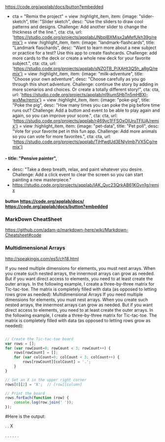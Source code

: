 ##
https://code.org/applab/docs/button?embedded
- cta = "Remix the project"
    = view :highlight_item, item: {image: "slider-sketch", title: "Slider sketch", desc: "Use the sliders to draw cool patterns and designs. Challenge: Add another slider to change the thickness of the line.", cta: cta, url: 'https://studio.code.org/projects/applab/JNbplBXMisx2aMefUkh39g/remix'}
    = view :highlight_item, item: {image: "landmark-flashcards", title: "Landmark flaschards", desc: "Want to learn more about a new subject or practice for a test? Use this app to create flashcards. Challenge: add more cards to the deck or create a whole new deck for your favorite subject.", cta: cta, url: 'https://studio.code.org/projects/applab/sNZOTB_PiXAHt3Q5h_aRgQ/remix'}
    = view :highlight_item, item: {image: "milk-adventure", title: "Choose your own adventure", desc: "Choose carefully as you go through this short adventure. Challenge: continue the story by adding in more scenarios and choices. Or create a totally different story!", cta: cta, url: 'https://studio.code.org/projects/applab/nI9iumSHbTn5mHBXl-wxMw/remix'}
    = view :highlight_item, item: {image: "poke-pig", title: "Poke the pig", desc: "How many times you can poke the pig before time runs out? Challenge: Add a button and event to be able to play again and again, so you can improve your score.", cta: cta, url: 'https://studio.code.org/projects/applab/r469vc1FFSOxOlUruTFlUA/remix'}
    = view :highlight_item, item: {image: "pet-data", title: "Pet poll", desc: "Vote for your favorite pet in this fun app. Challenge: Add more animals so you can vote for more favorites.", cta: cta, url: 'https://studio.code.org/projects/applab/TjHfwdUd3ENlyImb7VX5Cg/remix'}
#### - title: "Pensive painter",
- desc: "Take a deep breath, relax, and paint whatever you desire. Challenge: Add a click event to clear the screen so you can start painting a new masterpiece."
- https://studio.code.org/projects/applab/IAK_Qyc23QrkAB61KGvn1g/remix

  
#### button	https://code.org/applab/docs/	https://code.org/applab/docs/button?embedded


### MarkDown CheatSheet
https://github.com/adam-p/markdown-here/wiki/Markdown-Cheatsheet#code
### Multidimensional Arrays
<http://speakingjs.com/es5/ch18.html>


If you need multiple dimensions for elements, you must nest arrays. When you create such nested arrays, the innermost arrays can grow as needed. But if you want direct access to elements, you need to at least create the outer arrays. In the following example, I create a three-by-three matrix for Tic-tac-toe. The matrix is completely filled with data (as opposed to letting rows grow as needed):
Multidimensional Arrays
If you need multiple dimensions for elements, you must nest arrays. When you create such nested arrays, the innermost arrays can grow as needed. But if you want direct access to elements, you need to at least create the outer arrays. In the following example, I create a three-by-three matrix for Tic-tac-toe. The matrix is completely filled with data (as opposed to letting rows grow as needed):

```Javascript

// Create the Tic-tac-toe board
var rows = [];
for (var rowCount=0; rowCount < 3; rowCount++) {
    rows[rowCount] = [];
    for (var colCount=0; colCount < 3; colCount++) {
        rows[rowCount][colCount] = '.';
    }
}

// Set an X in the upper right corner
rows[0][2] = 'X';  // [row][column]

// Print the board
rows.forEach(function (row) {
    console.log(row.join(' '));
});

```

#Here is the output:

. .  X

. . .
. . .
